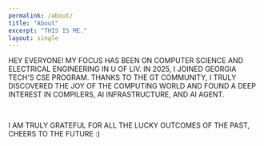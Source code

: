 ```yaml
---
permalink: /about/
title: "About"
excerpt: "THIS IS ME."
layout: single
---
```


<style>
#clstr_globe {
  width: 100px !important;
  height: 100px !important;
}
#globe-container {
  width: 100px;
  height: 100px;
  overflow: hidden;
  margin: 0 auto; }
</style>


HEY EVERYONE! MY FOCUS HAS BEEN ON COMPUTER SCIENCE AND ELECTRICAL ENGINEERING IN U OF LIV. IN 2025, I JOINED GEORGIA TECH'S CSE PROGRAM. THANKS TO THE GT COMMUNITY, I TRULY DISCOVERED THE JOY OF THE COMPUTING WORLD AND FOUND A DEEP INTEREST IN COMPILERS, AI INFRASTRUCTURE, AND AI AGENT.

<br>

I AM TRULY GRATEFUL FOR ALL THE LUCKY OUTCOMES OF THE PAST, CHEERS TO THE FUTURE :)



<div id="globe-container" style="width:200px;height:200px;overflow:hidden;margin:0 auto;">
  <script type="text/javascript" id="clstr_globe" src="//clustrmaps.com/globe.js?d=Vj0zrJsYVXKzCZMcKeUYJXXlc2WgISUD3bgF_RjuYNI"></script>
</div>